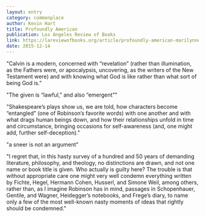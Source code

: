 ```yaml
---
layout: entry
category: commonplace
author: Kevin Hart
title: Profoundly American
publication: Los Angeles Review of Books
link: https://lareviewofbooks.org/article/profoundly-american-marilynne-robinson/
date: 2015-12-14
---
```


"Calvin is a modern, concerned with “revelation” (rather than illumination, as the Fathers were, or apocalypsis, uncovering, as the writers of the New Testament were) and with knowing what God is like rather than what sort of being God is."
 
"The given is “lawful,” and also “emergent”"

"Shakespeare’s plays show us, we are told, how characters become “entangled” (one of Robinson’s favorite words) with one another and with what drags human beings down, and how their relationships unfold in time and circumstance, bringing occasions for self-awareness (and, one might add, further self-deception)."

"a sneer is not an argument"
 
"I regret that, in this hasty survey of a hundred and 50 years of demanding literature, philosophy, and theology, no distinctions are drawn, and not one name or book title is given. Who actually is guilty here? The trouble is that without appropriate care one might very well condemn everything written by Fichte, Hegel, Hermann Cohen, Husserl, and Simone Weil, among others, rather than, as I imagine Robinson has in mind, passages in Schopenhauer, Gentile, and Wagner, Heidegger’s notebooks, and Frege’s diary, to name only a few of the most well-known nasty moments of ideas that rightly should be condemned."

